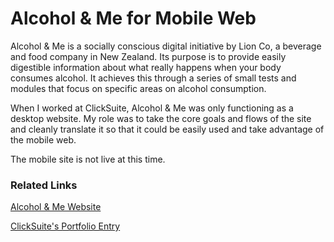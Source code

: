 # Alcohol & Me for Mobile Web

Alcohol & Me is a socially conscious digital initiative by Lion Co, a beverage and food company in New Zealand. Its purpose is to provide easily digestible information about what really happens when your body consumes alcohol. It achieves this through a series of small tests and modules that focus on specific areas on alcohol consumption.

When I worked at ClickSuite, Alcohol & Me was only functioning as a desktop website. My role was to take the core goals and flows of the site and cleanly translate it so that it could be easily used and take advantage of the mobile web.

The mobile site is not live at this time.

### Related Links

[Alcohol & Me Website](http://alcoholandme.org.nz/)

[ClickSuite's Portfolio Entry](http://www.clicksuite.co.nz/work/alcohol-and-me/)
